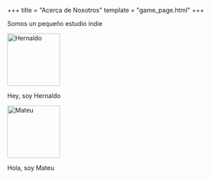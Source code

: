 +++
title = "Acerca de Nosotros"
template = "game_page.html"
+++

<p>Somos un pequeño estudio indie</p>

<div class="horizontal-container cross-axis-center">
    <div class="vertical-container">
        <img class="pixelated" src="/hernaldo.png" alt="Hernaldo" width="120px" height="120px">
        <p>Hey, soy Hernaldo</p>
    </div>
    <div class="vertical-container">
        <img class="pixelated" src="/mateu.png" alt="Mateu" width="120px" height="120px">
        <p>Hola, soy Mateu</p>
    </div>
</div>